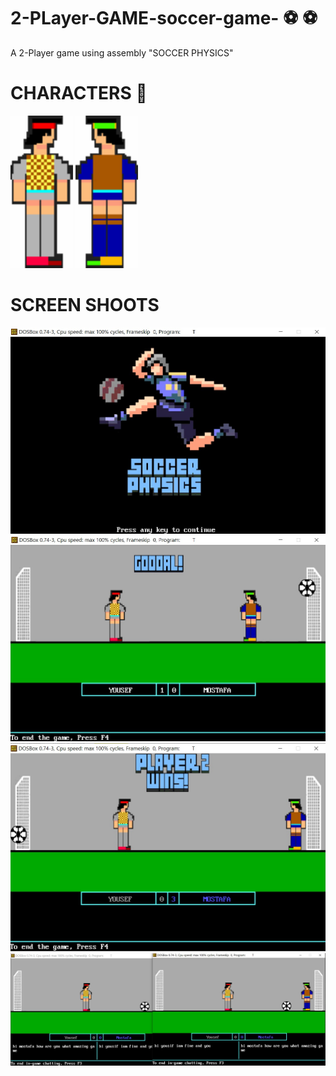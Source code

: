 # 2-PLayer-GAME-soccer-game- :soccer: :soccer:
A 2-Player game using assembly 
"SOCCER PHYSICS"

# CHARACTERS  :two_men_holding_hands:

<p float="left">
  <img src="GAME_GUI/playerA1.bmp" width="100" />
   <img src="GAME_GUI/player2.bmp" width="100" />
  
</p>


# SCREEN SHOOTS
<img src="SCREAN_SHOOTS/STARTSCREAN.jpg">

<img src= "SCREAN_SHOOTS/GOOOAL.jpg">

<img src= "SCREAN_SHOOTS/PLAYER_WINNER.jpg">

<img src= "SCREAN_SHOOTS/inline_chat.jpg">




